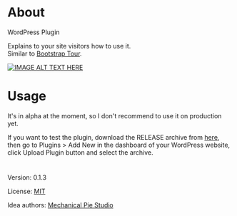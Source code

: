 # About
WordPress Plugin

Explains to your site visitors how to use it.  
Similar to [Bootstrap Tour](https://bootstraptour.com/).

[![IMAGE ALT TEXT HERE](https://img.youtube.com/vi/lf-gFjWmY9M/0.jpg)](https://www.youtube.com/watch?v=lf-gFjWmY9M)

# Usage  
  
It's in alpha at the moment, so I don't recommend to use it on production yet.


If you want to test the plugin, download the RELEASE archive from [here](https://github.com/vladlu/the-guide/releases), then go to Plugins > Add New in the dashboard of your WordPress website, click Upload Plugin button and select the archive.

#

Version: 0.1.3

License: [MIT](https://github.com/vladlu/the-guide/blob/master/LICENSE)

Idea authors: [Mechanical Pie Studio](https://mechanical-pie.com/)